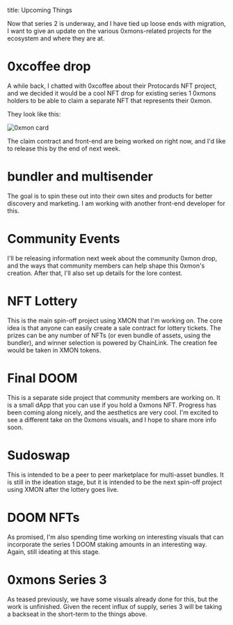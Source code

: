 title: Upcoming Things

Now that series 2 is underway, and I have tied up loose ends with migration, I want to give an update on the various 0xmons-related projects for the ecosystem and where they are at. 

# 0xcoffee drop

A while back, I chatted with 0xcoffee about their Protocards NFT project, and we decided it would be a cool NFT drop for existing series 1 0xmons holders to be able to claim a separate NFT that represents their 0xmon.

They look like this:

![0xmon card](https://media.discordapp.net/attachments/775920808505638942/829030436482187284/test2.gif)

The claim contract and front-end are being worked on right now, and I'd like to release this by the end of next week.

# bundler and multisender

The goal is to spin these out into their own sites and products for better discovery and marketing. I am working with another front-end developer for this.

# Community Events

I'll be releasing information next week about the community 0xmon drop, and the ways that community members can help shape this 0xmon's creation. After that, I'll also set up details for the lore contest.

# NFT Lottery 

This is the main spin-off project using XMON that I'm working on. The core idea is that anyone can easily create a sale contract for lottery tickets. The prizes can be any number of NFTs (or even bundle of assets, using the bundler), and winner selection is powered by ChainLink. The creation fee would be taken in XMON tokens.

# Final DOOM

This is a separate side project that community members are working on. It is a small dApp that you can use if you hold a 0xmons NFT. Progress has been coming along nicely, and the aesthetics are very cool. I'm excited to see a different take on the 0xmons visuals, and I hope to share more info soon.

# Sudoswap

This is intended to be a peer to peer marketplace for multi-asset bundles. It is still in the ideation stage, but it is intended to be the next spin-off project using XMON after the lottery goes live. 

# DOOM NFTs

As promised, I'm also spending time working on interesting visuals that can incorporate the series 1 DOOM staking amounts in an interesting way. Again, still ideating at this stage.

# 0xmons Series 3

As teased previously, we have some visuals already done for this, but the work is unfinished. Given the recent influx of supply, series 3 will be taking a backseat in the short-term to the things above.